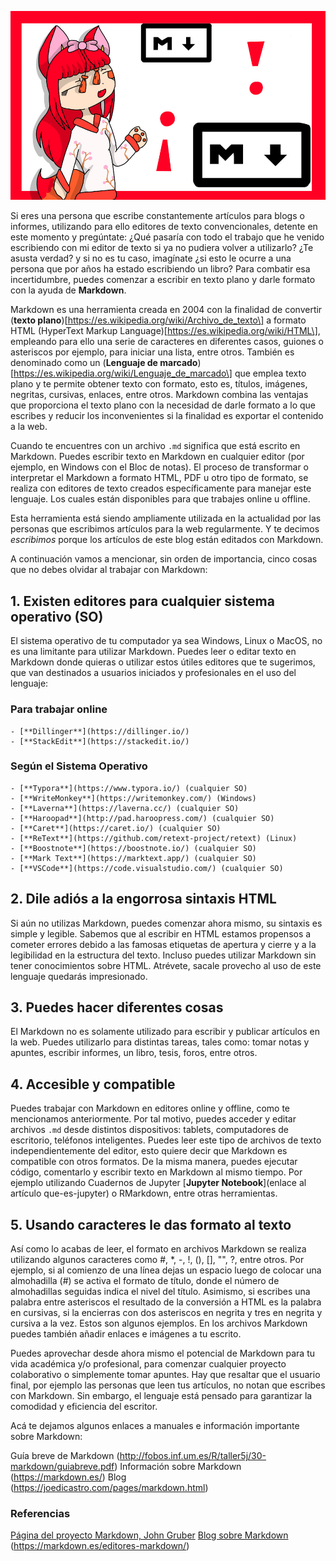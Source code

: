 <!--
.. title: Cinco cosas que no debes olvidar al trabajar con Markdown
.. slug: cinco-cosas-que-no-debes-olvidar-al-trabajar-con-markdown
.. date: 2019-04-08
.. author: Yurely Camacho
.. tags: open science
.. category: markdown
.. link: 
.. description: 
.. type: text
-->

<!-- # Cinco cosas que no debes olvidar al trabajar con Markdown -->
<!-- **Por Yurely Camacho** -->

![header](../../../images/blog/cinco-cosas-que-no-debes-olvidar-al-trabajar-con-markdown/header.png)

Si eres una persona que escribe constantemente artículos para blogs o informes, utilizando para ello editores de texto convencionales, detente en este momento y pregúntate: ¿Qué pasaría con todo el trabajo que he venido
escribiendo con mi editor de texto si ya no pudiera volver a utilizarlo? ¿Te asusta verdad? y si no es tu caso, imagínate ¿si esto le ocurre a una persona que por años ha estado escribiendo un libro? Para combatir esa incertidumbre, puedes comenzar a escribir en texto plano y darle formato con la ayuda de **Markdown**.

<!-- TEASER_END -->

Markdown es una herramienta creada en 2004 con la finalidad de convertir (**texto plano**)\[https://es.wikipedia.org/wiki/Archivo_de_texto\] a formato HTML (HyperText Markup Language)\[https://es.wikipedia.org/wiki/HTML\], empleando para ello una serie de caracteres en diferentes casos, guiones o asteriscos por ejemplo, para iniciar una lista, entre otros. También es denominado como un (**Lenguaje de marcado**)\[https://es.wikipedia.org/wiki/Lenguaje_de_marcado\] que emplea texto plano y te permite obtener texto con formato, esto es, títulos, imágenes, negritas, cursivas, enlaces, entre otros. Markdown combina las ventajas que proporciona el texto plano con la necesidad de darle formato a lo que escribes y reducir los inconvenientes si la finalidad es exportar el contenido a la web.

Cuando te encuentres con un archivo `.md` significa que está escrito en Markdown. Puedes escribir texto en Markdown en cualquier editor (por ejemplo, en Windows con el Bloc de notas). El proceso de transformar o interpretar el Markdown a formato HTML, PDF u otro tipo de formato, se realiza con editores de texto creados específicamente para manejar este lenguaje. Los cuales están disponibles para que trabajes online u offline.

Esta herramienta está siendo ampliamente utilizada en la actualidad por las personas que escribimos artículos para la web regularmente. Y te decimos *escribimos* porque los artículos de este blog están editados con Markdown.

A continuación vamos a mencionar, sin orden de importancia, cinco cosas que no debes olvidar al trabajar con Markdown:

## 1. Existen editores para cualquier sistema operativo (SO)

El sistema operativo de tu computador ya sea Windows, Linux o MacOS, no es una limitante para utilizar Markdown. Puedes leer o editar texto en Markdown donde quieras o utilizar estos útiles editores que te sugerimos, que van destinados a usuarios iniciados y profesionales en el uso del lenguaje:

### Para trabajar online

```
- [**Dillinger**](https://dillinger.io/)
- [**StackEdit**](https://stackedit.io/)
```

### Según el Sistema Operativo

```
- [**Typora**](https://www.typora.io/) (cualquier SO) 
- [**WriteMonkey**](https://writemonkey.com/) (Windows)
- [**Laverna**](https://laverna.cc/) (cualquier SO)
- [**Haroopad**](http://pad.haroopress.com/) (cualquier SO)
- [**Caret**](https://caret.io/) (cualquier SO)
- [**ReText**](https://github.com/retext-project/retext) (Linux)
- [**Boostnote**](https://boostnote.io/) (cualquier SO)
- [**Mark Text**](https://marktext.app/) (cualquier SO)
- [**VSCode**](https://code.visualstudio.com/) (cualquier SO)
```

## 2. Dile adiós a la engorrosa sintaxis HTML

Si aún no utilizas Markdown, puedes comenzar ahora mismo, su sintaxis es simple y legible. Sabemos que al escribir en HTML estamos propensos a cometer errores debido a las famosas etiquetas de apertura y cierre y a
la legibilidad en la estructura del texto. Incluso puedes utilizar Markdown sin tener conocimientos sobre HTML. Atrévete, sacale provecho al uso de este lenguaje quedarás impresionado.

## 3. Puedes hacer diferentes cosas

El Markdown no es solamente utilizado para escribir y publicar artículos en la web. Puedes utilizarlo para distintas tareas, tales como: tomar notas y apuntes, escribir informes, un libro, tesis, foros, entre otros.

## 4. Accesible y compatible

Puedes trabajar con Markdown en editores online y offline, como te mencionamos anteriormente. Por tal motivo, puedes acceder y editar archivos `.md` desde distintos dispositivos: tablets, computadores de escritorio, teléfonos inteligentes. Puedes leer este tipo de archivos de texto independientemente del editor, esto quiere decir que Markdown es compatible con otros formatos. De la misma manera, puedes ejecutar código, comentarlo y escribir texto en Markdown al mismo tiempo. Por ejemplo utilizando Cuadernos de Jupyter \[**Jupyter Notebook**\](enlace al artículo que-es-jupyter) o RMarkdown, entre otras herramientas.

## 5. Usando caracteres le das formato al texto

Así como lo acabas de leer, el formato en archivos Markdown se realiza utilizando algunos caracteres como #, \*, -, !, (), \[\], "", ?, entre otros. Por ejemplo, si al comienzo de una línea dejas un espacio luego de colocar una almohadilla (#) se activa el formato de título, donde el número de almohadillas seguidas indica el nivel del título. Asimismo, si escribes una palabra entre asteriscos el resultado de la conversión a HTML es la palabra en cursivas, si la encierras con dos asteriscos en negrita y tres en negrita y cursiva a la vez. Estos son algunos ejemplos. En los archivos Markdown puedes también añadir enlaces e imágenes a tu escrito.

Puedes aprovechar desde ahora mismo el potencial de Markdown para tu vida académica y/o profesional, para comenzar cualquier proyecto colaborativo o simplemente tomar apuntes. Hay que resaltar que el usuario final, por ejemplo las personas que leen tus artículos, no notan que escribes con Markdown. Sin embargo, el lenguaje está pensado para garantizar la comodidad y eficiencia del escritor.

Acá te dejamos algunos enlaces a manuales e información importante sobre Markdown:

Guía breve de Markdown (http://fobos.inf.um.es/R/taller5j/30-markdown/guiabreve.pdf)
Información sobre Markdown (https://markdown.es/)
Blog (https://joedicastro.com/pages/markdown.html)

### Referencias

[Página del proyecto Markdown, John Gruber](https://daringfireball.net/projects/markdown/)
[Blog sobre Markdown](https://markdown.es/) (https://markdown.es/editores-markdown/)
